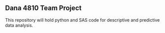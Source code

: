 <h2>Dana 4810 Team Project</h2>

This repository will hold python and SAS code for descriptive and predictive data analysis.
